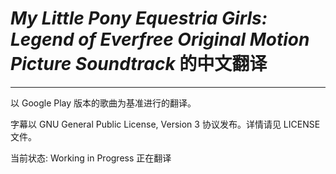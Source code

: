 # *My Little Pony Equestria Girls: Legend of Everfree Original Motion Picture Soundtrack* 的中文翻译  
------------------------------
以 Google Play 版本的歌曲为基准进行的翻译。  

字幕以 GNU General Public License, Version 3 协议发布。详情请见 LICENSE 文件。  

当前状态: Working in Progress  正在翻译  

